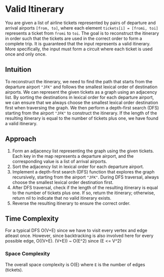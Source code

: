 # Valid Itinerary

You are given a list of airline tickets represented by pairs of departure and arrival airports `[from, to]`, where each element `tickets[i] = [fromi, toi]` represents a ticket from `fromi` to `toi`. The goal is to reconstruct the itinerary in order such that the tickets are used in the correct order to form a complete trip. It is guaranteed that the input represents a valid itinerary. More specifically, the input must form a circuit where each ticket is used once and only once.

## Intuition

To reconstruct the itinerary, we need to find the path that starts from the departure airport `"JFK"` and follows the smallest lexical order of destination airports. We can represent the given tickets as a graph using an adjacency list. By sorting the destinations in lexical order for each departure airport, we can ensure that we always choose the smallest lexical order destination first when traversing the graph. We then perform a depth-first search (DFS) starting from the airport `"JFK"` to construct the itinerary. If the length of the resulting itinerary is equal to the number of tickets plus one, we have found a valid itinerary.

## Approach

1. Form an adjacency list representing the graph using the given tickets. Each key in the map represents a departure airport, and the corresponding value is a list of arrival airports.
2. Sort the adjacency list in lexical order for each departure airport.
3. Implement a depth-first search (DFS) function that explores the graph recursively, starting from the airport `"JFK"`. During DFS traversal, always choose the smallest lexical order destination first.
4. After DFS traversal, check if the length of the resulting itinerary is equal to the number of tickets plus one. If so, return the itinerary; otherwise, return nil to indicate that no valid itinerary exists.
5. Reverse the resulting itinerary to ensure the correct order.

## Time Complexity

For a typical DFS O(V+E) since we have to visit every vertex and edge atleast once. However, since backtracking is also involved here for every possible edge,
O((V+E). (V+E)) ~ O(E^2) since (E <= V^2)

### Space Complexity

The overall space complexity is O(E) where `E` is the number of edges (tickets).